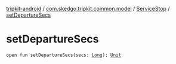 [tripkit-android](../../index.md) / [com.skedgo.tripkit.common.model](../index.md) / [ServiceStop](index.md) / [setDepartureSecs](./set-departure-secs.md)

# setDepartureSecs

`open fun setDepartureSecs(secs: `[`Long`](https://kotlinlang.org/api/latest/jvm/stdlib/kotlin/-long/index.html)`): `[`Unit`](https://kotlinlang.org/api/latest/jvm/stdlib/kotlin/-unit/index.html)